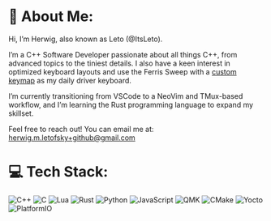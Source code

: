 # 💫 About Me:
Hi, I’m Herwig, also known as Leto (@ItsLeto).

I’m a C++ Software Developer passionate about all things C++, from advanced topics to the tiniest details. I also have a keen interest in optimized keyboard layouts and use the Ferris Sweep with a [custom keymap](https://github.com/ItsLeto/34-QMK-Ferris-Sweep) as my daily driver keyboard.

I’m currently transitioning from VSCode to a NeoVim and TMux-based workflow, and I’m learning the Rust programming language to expand my skillset.

Feel free to reach out! You can email me at: herwig.m.letofsky+github@gmail.com

# 💻 Tech Stack:
![C++](https://img.shields.io/badge/Code-C++-informational?style=flat&logo=c%2B%2B&color=2dad40)
![C](https://img.shields.io/badge/Code-C-informational?style=flat&logo=c&color=2dad40)
![Lua](https://img.shields.io/badge/Code-Lua-informational?style=flat&logo=lua&color=2dad40)
![Rust](https://img.shields.io/badge/Code-Rust-informational?style=flat&logo=rust&color=2dad40)
![Python](https://img.shields.io/badge/Code-Python-informational?style=flat&logo=python&color=2dad40)
![JavaScript](https://img.shields.io/badge/Code-JavaScript-informational?style=flat&logo=JavaScript&color=2dad40)
![QMK](https://img.shields.io/badge/Framework-QMK-informational?style=flat&logo=QMK&color=2dad40)
![CMake](https://img.shields.io/badge/Tool-CMake-informational?style=flat&logo=CMake&color=2dad40)
![Yocto](https://img.shields.io/badge/Tool-Yocto-informational?style=flat&logo=linux&color=2dad40)
![PlatformIO](https://img.shields.io/badge/Tool-PlatformIO-informational?style=flat&logo=PlatformIO&color=2dad40)

